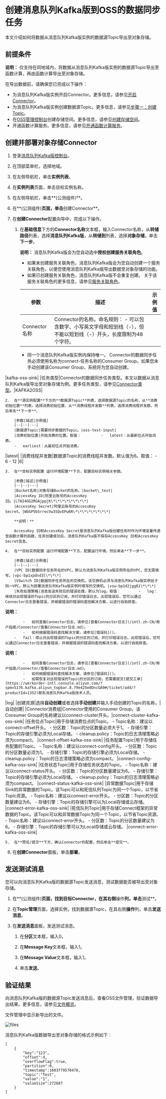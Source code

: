 # 创建消息队列Kafka版到OSS的数据同步任务

本文介绍如何将数据从消息队列Kafka版实例的数据源Topic导出至对象存储。

## 前提条件

**说明：** 仅支持在同地域内，将数据从消息队列Kafka版实例的数据源Topic导出至函数计算，再由函数计算导出至对象存储。

在导出数据前，请确保您已完成以下操作：

-   为消息队列Kafka版实例开启Connector。更多信息，请参见[开启Connector](/intl.zh-CN/用户指南/Connector/开启Connector.md)。
-   为消息队列Kafka版实例创建数据源Topic。更多信息，请参见[步骤一：创建Topic](/intl.zh-CN/快速入门/步骤三：创建资源.md)。
-   在[OSS管理控制台](https://oss.console.aliyun.com/bucket)创建存储空间。更多信息，请参见[创建存储空间](https://help.aliyun.com/document_detail/31885.html?spm=a2c4g.11174283.6.614.1bf37da24aeBfe)。
-   开通函数计算服务。更多信息，请参见[开通函数计算服务]()。

## 创建并部署对象存储Connector

1.  登录[消息队列Kafka版控制台](https://kafka.console.aliyun.com/?spm=a2c4g.11186623.2.22.6bf72638IfKzDm)。

2.  在顶部菜单栏，选择地域。

3.  在左侧导航栏，单击**实例列表**。

4.  在**实例列表**页面，单击目标实例名称。

5.  在左侧导航栏，单击**\(公测组件\)**。

6.  在**\(公测组件\)**页面，单击**创建Connector**。

7.  在**创建Connector**配置向导中，完成以下操作。

    1.  在**基础信息**下方的**Connector名称**文本框，输入Connector名称，从**转储路径**列表，选择**消息队列Kafka版**，从**转储到**列表，选择**对象存储**，单击**下一步**。

        **说明：** 消息队列Kafka版会为您自动选中**授权创建服务关联角色**。

        -   如果未创建服务关联角色，消息队列Kafka版会为您自动创建一个服务关联角色，以便您使用消息队列Kafka版导出数据至对象存储的功能。
        -   如果已创建服务关联角色，消息队列Kafka版不会重复创建。
        关于该服务关联角色的更多信息，请参见[服务关联角色](/intl.zh-CN/权限控制/服务关联角色.md)。

        |参数|描述|示例值|
        |--|--|---|
        |Connector名称|Connector的名称。命名规则：        -   可以包含数字、小写英文字母和短划线（-），但不能以短划线（-）开头，长度限制为48个字符。
        -   同一个消息队列Kafka版实例内保持唯一。
Connector的数据同步任务必须使用名称为connect-任务名称的Consumer Group。如果您未手动创建该Consumer Group，系统将为您自动创建。

|kafka-oss-sink|
        |任务类型|Connector的数据同步任务类型。本文以数据从消息队列Kafka版导出至对象存储为例。更多任务类型，请参见[Connector类型](/intl.zh-CN/用户指南/Connector/Connector概述.md)。|KAFKA2OSS|

    2.  在**源实例配置**下方的**数据源Topic**列表，选择数据源Topic的名称，从**消费初始位置**列表，选择消费初始位置，从**消费线程并发数**列表，选择消费线程并发数，然后单击**下一步**。

        |参数|描述|示例值|
        |--|--|---|
        |数据源Topic|需要同步数据的Topic。|oss-test-input|
        |消费初始位置|开始消费的位置。取值：         -   latest：从最新位点开始消费。
        -   earliest：从最初位点开始消费。
|latest|
        |消费线程并发数|数据源Topic的消费线程并发数。默认值为6。取值：        -   6
        -   12
|6|

    3.  在**目标实例配置 运行环境配置**下方，配置目标实例相关参数。

        |参数|描述|示例值|
        |--|--|---|
        |Bucket名称|对象存储Bucket的名称。|bucket\_test|
        |AccessKey ID|阿里云账号的AccessKey ID。|LTAI4GG2RGAjppjK\*\*\*\*\*\*\*\*|
        |AccessKey Secret|阿里云账号的AccessKey Secret。|WbGPVb5rrecVw3SQvEPw6R\*\*\*\*\*\*\*\*|

        **说明：**

        AccessKey ID和AccessKey Secret是消息队列Kafka版创建任务时作为环境变量传递至函数计算的函数，任务创建成功后，消息队列Kafka版不保存AccessKey ID和AccessKey Secret信息。

    4.  在**目标实例配置 运行环境配置**下方，配置运行环境，然后单击**下一步**。

        |参数|描述|示例值|
        |--|--|---|
        |VPC ID|数据同步任务所在的VPC。默认为消息队列Kafka版实例所在的VPC，您无需填写。|vpc-bp1xpdnd3l\*\*\*|
        |VSwitch ID|数据同步任务所在的交换机。该交换机必须与消息队列Kafka版实例处于同一VPC。默认为部署消息队列Kafka版实例时填写的交换机。|vsw-bp1d2jgg81\*\*\*|
        |失败处理策略|消息发送失败后的错误处理。默认为log。取值：        -   log：继续对出现错误的Topic的分区的订阅，并打印错误日志。出现错误后，您可以通过Connector日志查看错误，并根据错误的错误码查找解决方案，以进行自助排查。

**说明：**

            -   如何查看Connector日志，请参见[查看Connector日志](/intl.zh-CN/用户指南/Connector/查看Connector日志.md)。
            -   如何根据错误码查找解决方案，请参见[错误码]()。
        -   fail：停止对出现错误的Topic的分区的订阅，并打印错误日志。出现错误后，您可以通过Connector日志查看错误，并根据错误的错误码查找解决方案，以进行自助排查。

**说明：**

            -   如何查看Connector日志，请参见[查看Connector日志](/intl.zh-CN/用户指南/Connector/查看Connector日志.md)。
            -   如何根据错误码查找解决方案，请参见[错误码]()。
            -   如需恢复对出现错误的Topic的分区的订阅，您需要提交[提交工单](https://workorder-intl.console.aliyun.com/?spm=5176.kafka.aliyun_topbar.8.79e425e8DncGA9#/ticket/add/?productId=1352)联系消息队列Kafka版技术人员。
|log|
        |创建资源|选择**自动创建**或者选择**手动创建**并输入手动创建的Topic的名称。|自动创建|
        |Connector消费组|Connector使用的Consumer Group。该Consumer Group的名称建议以connect-cluster开头。|connect-cluster-kafka-oss-sink|
        |任务位点Topic|用于存储消费位点的Topic。        -   Topic名称：建议以connect-offset开头。
        -   分区数：Topic的分区数量必须大于1。
        -   存储引擎：Topic的存储引擎必须为Local存储。
        -   cleanup.policy：Topic的日志清理策略必须为compact。
|connect-offset-kafka-oss-sink|
        |任务配置Topic|用于存储任务配置的Topic。        -   Topic名称：建议以connect-config开头。
        -   分区数：Topic的分区数量必须为1。
        -   存储引擎：Topic的存储引擎必须为Local存储。
        -   cleanup.policy：Topic的日志清理策略必须为compact。
|connect-config-kafka-oss-sink|
        |任务状态Topic|用于存储任务状态的Topic。        -   Topic名称：建议以connect-status开头。
        -   分区数：Topic的分区数量建议为6。
        -   存储引擎：Topic的存储引擎必须为Local存储。
        -   cleanup.policy：Topic的日志清理策略必须为compact。
|connect-status-kafka-oss-sink|
        |异常数据Topic|用于存储Sink的异常数据的Topic。该Topic可以和死信队列Topic为同一个Topic，以节省Topic资源。        -   Topic名称：建议以connect-error开头。
        -   分区数：Topic的分区数量建议为6。
        -   存储引擎：Topic的存储引擎可以为Local存储或云存储。
|connect-error-kafka-oss-sink|
        |死信队列Topic|用于存储Connect框架的异常数据的Topic。该Topic可以和异常数据Topic为同一个Topic，以节省Topic资源。        -   Topic名称：建议以connect-error开头。
        -   分区数：Topic的分区数量建议为6。
        -   存储引擎：Topic的存储引擎可以为Local存储或云存储。
|connect-error-kafka-oss-sink|

    5.  在**预览/提交**下方，确认Connector的配置，然后单击**提交**。

8.  在**创建Connector**面板，单击**部署**。


## 发送测试消息

您可以向消息队列Kafka版的数据源Topic发送消息，测试数据能否被导出至对象存储。

1.  在**\(公测组件\)**页面，找到目标Connector，在其右侧**操作**列，单击**测试**。

2.  在**Topic管理**页面，选择实例，找到数据源Topic，在其右侧**操作**列，单击**发送消息**。

3.  在**发送消息**面板，发送测试消息。

    1.  在**分区**文本框，输入0。

    2.  在**Message Key**文本框，输入1。

    3.  在**Message Value**文本框，输入1。

    4.  单击**发送**。


## 验证结果

向消息队列Kafka版的数据源Topic发送消息后，查看OSS文件管理，验证数据导出结果。更多信息，请参见[文件概览](https://help.aliyun.com/document_detail/31908.html?spm=a2c4g.11186623.6.1828.183d62e7KAJ360)。

文件管理中显示新导出的文件。

![files](https://static-aliyun-doc.oss-accelerate.aliyuncs.com/assets/img/zh-CN/7263324161/p243372.png)

消息队列Kafka版数据导出至对象存储的格式示例如下：

```
[
    {
        "key":"123",
        "offset":4,
        "overflowFlag":true,
        "partition":0,
        "timestamp":1603779578478,
        "topic":"Test",
        "value":"1",
        "valueSize":272687
    }
]
```

